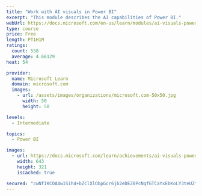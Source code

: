 ```yaml
---
title: "Work with AI visuals in Power BI"
excerpt: "This module describes the AI capabilities of Power BI."
webUrl: https://docs.microsoft.com/en-us/learn/modules/ai-visuals-power-bi/
type: course
price: Free
length: PT1H1M
ratings:
  count: 558
  average: 4.66129
heat: 54

provider:
  name: Microsoft Learn
  domain: microsoft.com
  images:
    - url: /assets/images/organizations/microsoft.com-50x50.jpg
      width: 50
      height: 50

levels:
  - Intermediate

topics:
  - Power BI

images:
  - url: https://docs.microsoft.com/learn/achievements/ai-visuals-power-bi-social.png
    width: 643
    height: 321
    isCached: true

secured: "cwNfIKCOA4w1Sih4+bZClXlObpGcr6jb2eDEZ0PcNqfGTCaYxEbKoLY3teUZfgvAM+1o5rWhwyJWWbkKLEXH0QyVBbOk+tV+jSgRDi/ebBAsrHvChxj97vcbam7YNCJpav8ykC1YFSzi4CJIn5Yz/iC0HeNY1+q5a0S7cT4cxxtW38iBB6yzVYPwOWhucj82IhHlHxVR0eUW+tMtxlSqMA8i1OYIdtFC03Ls1miouhaoNqz+IXhCsiSKrftycCxNzBuDTE/I/folo0b8WwVj7NZr12K4EhZPI1cphwxx5oU0Bo4OIG/aYizAjsD1I9lMSAikVLVk4C5TId85Tw76oaLxGwBx7D0Pp3LQ6/XFjVKnORlz25jAOHs1niQ/oZu5d9csdSLp/WcqUoCQpWHrRzV2T+f3enu1JKwj+GIu8yc=;P5/+zOAQiCWgCx3tpYvWtA=="
---
```


